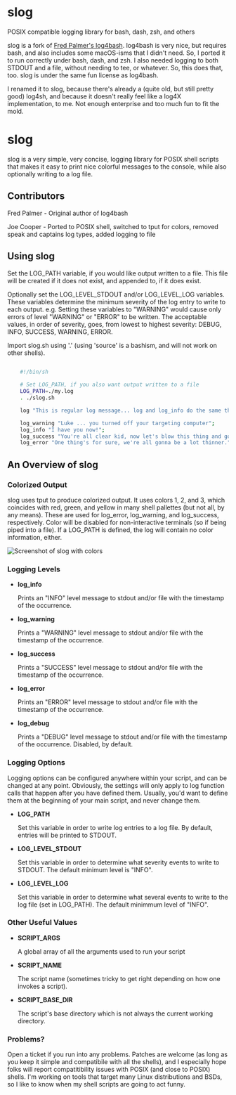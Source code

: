 # slog

POSIX compatible logging library for bash, dash, zsh, and others

slog is a fork of [Fred Palmer's log4bash](https://github.com/fredpalmer/log4bash/blob/master/README.md). log4bash is very nice, but requires bash, and also includes some macOS-isms that I didn't need. So, I ported it to run correctly under bash, dash, and zsh. I also needed logging to both STDOUT and a file, without needing to tee, or whatever. So, this does that, too. slog is under the same fun license as log4bash.

I renamed it to slog, because there's already a (quite old, but still pretty good) log4sh, and because it doesn't really feel like a log4X implementation, to me. Not enough enterprise and too much fun to fit the mold.

# slog

slog is a very simple, very concise, logging library for POSIX shell scripts that makes it easy to print nice colorful messages to the console, while also optionally writing to a log file.

## Contributors

Fred Palmer - Original author of log4bash

Joe Cooper - Ported to POSIX shell, switched to tput for colors, removed speak and captains log types, added logging to file

## Using slog

Set the LOG_PATH variable, if you would like output written to a file. This file will be created if it does not exist, and appended to, if it does exist.

Optionally set the LOG_LEVEL_STDOUT and/or LOG_LEVEL_LOG variables. These variables determine the minimum severity of the log entry to write to each output. e.g. Setting these variables to "WARNING" would cause only errors of level "WARNING" or "ERROR" to be written. The acceptable values, in order of severity, goes, from lowest to highest severity: DEBUG, INFO, SUCCESS, WARNING, ERROR.

Import slog.sh using '.' (using 'source' is a bashism, and will not work on other shells).

``` bash

    #!/bin/sh
    
    # Set LOG_PATH, if you also want output written to a file
    LOG_PATH=./my.log
    . ./slog.sh

    log "This is regular log message... log and log_info do the same thing";

    log_warning "Luke ... you turned off your targeting computer";
    log_info "I have you now!";
    log_success "You're all clear kid, now let's blow this thing and go home.";
    log_error "One thing's for sure, we're all gonna be a lot thinner.";

```

## An Overview of slog


### Colorized Output

slog uses tput to produce colorized output. It uses colors 1, 2, and 3, which coincides with red, green, and yellow in many shell pallettes (but not all, by any means). These are used for log_error, log_warning, and log_success, respectively. Color will be disabled for non-interactive terminals (so if being piped into a file). If a LOG_PATH is defined, the log will contain no color information, either.

![Screenshot of slog with colors](http://i.imgur.com/mcEXscp.png)

### Logging Levels

* **log_info**

    Prints an "INFO" level message to stdout and/or file with the timestamp of the occurrence.

* **log_warning**

    Prints a "WARNING" level message to stdout and/or file with the timestamp of the occurrence.

* **log_success**

    Prints a "SUCCESS" level message to stdout and/or file with the timestamp of the occurrence.

* **log_error**

    Prints an "ERROR" level message to stdout and/or file with the timestamp of the occurrence.

* **log_debug**

    Prints a "DEBUG" level message to stdout and/or file with the timestamp of the occurrence. Disabled, by default.

### Logging Options

Logging options can be configured anywhere within your script, and can be changed at any point. Obviously, the settings will only apply to log function calls that happen after you have defined them. Usually, you'd want to define them at the beginning of your main script, and never change them.

* **LOG_PATH**

    Set this variable in order to write log entries to a log file. By default, entries will be printed to STDOUT.
    
* **LOG_LEVEL_STDOUT**

    Set this variable in order to determine what severity events to write to STDOUT. The default minimum level is "INFO".
    
* **LOG_LEVEL_LOG**

    Set this variable in order to determine what several events to write to the log file (set in LOG_PATH). The default minimmum level of "INFO".
    
### Other Useful Values

* **SCRIPT_ARGS**

    A global array of all the arguments used to run your script

* **SCRIPT_NAME**

    The script name (sometimes tricky to get right depending on how one invokes a script).

* **SCRIPT_BASE_DIR**

    The script's base directory which is not always the current working directory.

### Problems?

Open a ticket if you run into any problems. Patches are welcome (as long as you keep it simple and compatibile with all the shells), and I especially hope folks will report compatitibility issues with POSIX (and close to POSIX) shells. I'm working on tools that target many Linux distributions and BSDs, so I like to know when my shell scripts are going to act funny.
